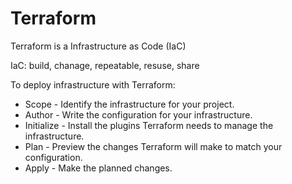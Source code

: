 # Terraform

Terraform is a Infrastructure as Code (IaC)

IaC: build, chanage, repeatable, resuse, share

To deploy infrastructure with Terraform:

- Scope - Identify the infrastructure for your project.
- Author - Write the configuration for your infrastructure.
- Initialize - Install the plugins Terraform needs to manage the infrastructure.
- Plan - Preview the changes Terraform will make to match your configuration.
- Apply - Make the planned changes.
